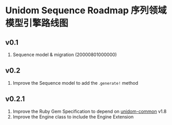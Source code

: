 # Unidom Sequence Roadmap 序列领域模型引擎路线图

## v0.1
1. Sequence model & migration (20000801000000)

## v0.2
1. Improve the Sequence model to add the .``generate!`` method

## v0.2.1
1. Improve the Ruby Gem Specification to depend on [unidom-common](https://github.com/topbitdu/unidom-common) v1.8
2. Improve the Engine class to include the Engine Extension
